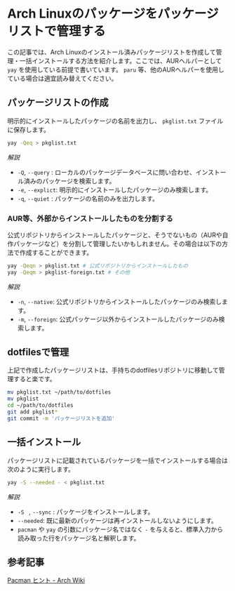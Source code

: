 # Arch Linuxのパッケージをパッケージリストで管理する



この記事では、Arch Linuxのインストール済みパッケージリストを作成して管理・一括インストールする方法を紹介します。ここでは、AURヘルパーとして `yay` を使用している前提で書いています。 `paru` 等、他のAURヘルパーを使用している場合は適宜読み替えてください。



## パッケージリストの作成

明示的にインストールしたパッケージの名前を出力し、 `pkglist.txt` ファイルに保存します。

```bash
yay -Qeq > pkglist.txt
```

*解説*

- `-Q`, `--query` : ローカルのパッケージデータベースに問い合わせ、インストール済みのパッケージを検索します。
- `-e`, `--explict`: 明示的にインストールしたパッケージのみ検索します。
- `-q`, `--quiet` : パッケージの名前のみを出力します。





### AUR等、外部からインストールしたものを分割する

公式リポジトリからインストールしたパッケージと、そうでないもの（AURや自作パッケージなど）を分割して管理したいかもしれません。その場合は以下の方法で作成することができます。

```bash
yay -Qeqn > pkglist.txt # 公式リポジトリからインストールしたもの
yay -Qeqm > pkglist-foreign.txt # その他
```

*解説*

- `-n`, `--native`: 公式リポジトリからインストールしたパッケージのみ検索します。
- `-m`, `--foreign`: 公式パッケージ以外からインストールしたパッケージのみ検索します。



## dotfilesで管理

上記で作成したパッケージリストは、手持ちのdotfilesリポジトリに移動して管理すると楽です。

```bash
mv pkglist.txt ~/path/to/dotfiles
mv pkglist
cd ~/path/to/dotfiles
git add pkglist*
git commit -m 'パッケージリストを追加'
```



## 一括インストール

パッケージリストに記載されているパッケージを一括でインストールする場合は次のように実行します。

```bash
yay -S --needed - < pkglist.txt
```

*解説*

- `-S ` , `--sync` : パッケージをインストールします。
- `--needed`: 既に最新のパッケージは再インストールしないようにします。
- `pacman` や `yay` の引数にパッケージ名ではなく `-` を与えると、標準入力から読み取った行をパッケージ名と解釈します。





## 参考記事



[Pacman ヒント - Arch Wiki](https://wiki.archlinux.jp/index.php/Pacman_%E3%83%92%E3%83%B3%E3%83%88)